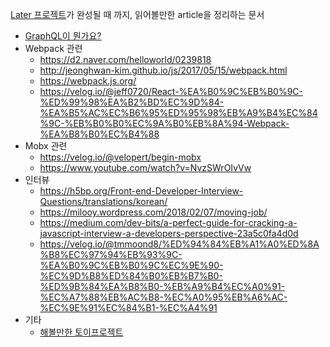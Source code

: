 [Later 프로젝트](https://github.com/eaTnuG/Later)가 완성될 때 까지, 읽어볼만한 article을 정리하는 문서

- [GraphQL이 뭔가요?](https://www.youtube.com/watch?v=EkWI6Ru8lFQ)
- Webpack 관련
  - https://d2.naver.com/helloworld/0239818
  - http://jeonghwan-kim.github.io/js/2017/05/15/webpack.html
  - https://webpack.js.org/
  - https://velog.io/@jeff0720/React-%EA%B0%9C%EB%B0%9C-%ED%99%98%EA%B2%BD%EC%9D%84-%EA%B5%AC%EC%B6%95%ED%95%98%EB%A9%B4%EC%84%9C-%EB%B0%B0%EC%9A%B0%EB%8A%94-Webpack-%EA%B8%B0%EC%B4%88
- Mobx 관련
  - https://velog.io/@velopert/begin-mobx
  - https://www.youtube.com/watch?v=NvzSWrOIvVw
- 인터뷰
    - https://h5bp.org/Front-end-Developer-Interview-Questions/translations/korean/
    - https://milooy.wordpress.com/2018/02/07/moving-job/
    - https://medium.com/dev-bits/a-perfect-guide-for-cracking-a-javascript-interview-a-developers-perspective-23a5c0fa4d0d
    - https://velog.io/@tmmoond8/%ED%94%84%EB%A1%A0%ED%8A%B8%EC%97%94%EB%93%9C-%EA%B0%9C%EB%B0%9C%EC%9E%90-%EC%9D%B8%ED%84%B0%EB%B7%B0-%ED%9B%84%EA%B8%B0-%EB%A9%B4%EC%A0%91-%EC%A7%88%EB%AC%B8-%EC%A0%95%EB%A6%AC-%EC%9E%91%EC%84%B1-%EC%A4%91
- 기타
  - [해볼만한 토이프로젝트](https://tagilog.tistory.com/579)
